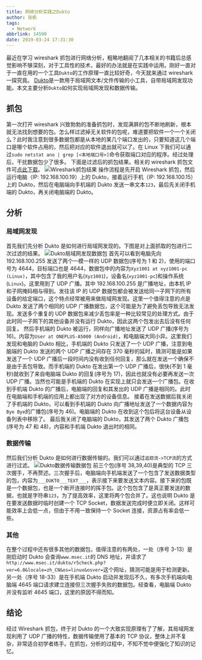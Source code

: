 ```yaml
---
title: 网络分析实践之Dukto
author: 张帆
tags:
  - Network
abbrlink: 14590
date: 2019-03-24 17:31:30
---
```


最近在学习 wireshark 抓包进行网络分析，粗略地翻阅了几本相关的书籍后总感觉影响不够深刻，对于工具性的技术，最好的办法就是在实践中运用。刚好一直对于一直在用的一个工具`Dukto`的工作原理一直比较好奇，今天就来通过 wireshark 一探究竟。
[Dukto](http://www.msec.it/blog/?page_id=11)是一款用于局域网文本/文件传输的小工具，自带局域网发现功能。本文主要分析`Dukto`如何实现局域网发现和数据传输。

<!--more-->

## 抓包

第一次打开 wireshark 兴致勃勃的准备抓包时，发现满屏的包不断地刷新，根本就无法找到想要的包。怎么样过滤掉无关软件的包呢，难道要把软件一个一个关闭么？此时我注意到很多数据包都是从本地的某几个端口发出的，只要知道这几个端口是哪个软件占用的，然后把对应的软件退出就可以了。在 Linux 下我们可以通过`sudo netstat ano | grep [<本地端口号>]`命令获取端口对应的程序。经过处理后，干扰数据包少了很多。
下面是过滤后的抓包结果。相关的 wireshark 抓包文件可[点此下载](https://blog-1251989759.picgz.myqcloud.com/blog/dukto_network_analysis/dukto.pcapng)。
![Wireshark抓包结果](https://blog-1251989759.picgz.myqcloud.com/blog/dukto_network_analysis/dukto_capture.png)
操作流程是先开启 Wireshark 抓包，然后运行电脑（IP: 192.168.100.19）上的 Dukto，接着运行手机（IP: 192.168.100.15）上的 Dukto，然后在电脑端向手机端的 Dukto 发送一串文本`123`，最后先关闭手机端的 Dukto，再关闭电脑端的 Dukto。

## 分析

### 局域网发现

首先我们先分析 Dukto 是如何进行局域网发现的。下图是对上面抓取的包进行二次过滤的结果。
![Dukto局域网发现数据包](https://blog-1251989759.picgz.myqcloud.com/blog/dukto_network_analysis/discovery.png)
首先可以看到电脑先向 192.168.100.255 发送了两个一模一样的 UDP 数据包(序号为 1 和 2)，使用的端口号为 4644，目标端口也是 4644，数据包中的内容为`Xyz1001 at xyz1001-pc (Linux)`，其中包含了我的用户名(`Xyz1001`)，设备名(`xyz1001-pc`)和操作系统(`Linux`)。这里用到了 UDP 广播。其中 192.168.100.255 是广播地址，由本机 IP 和子网掩码相与得到。发往该 IP 的 UDP 数据包都会被发送给同一子网下的所有设备的给定端口，这个特点经常被用来做局域网发现。这里一个值得注意的点是 Dukto 发送了两个相同的 UDP 广播数据包，这个可能是为了避免丢包导致无法发现。发送多个重复的 UDP 数据包来减少丢包率是一种比较常见的处理方式。由于此时同一子网下的其他设备并没有运行 Dukto，因此这两个包发出去后没有任何回复。
然后手机端的 Dukto 被运行，同样向广播地址发送了 UDP 广播(序号为 16)。内容为`User at ONEPLUS-A5000 (Android)`，和电脑端大同小异。这里我们发现和电脑的 Dukto 相比，手机端的 Dukto 只发送了一个 UDP 广播，注意到电脑端的 Dukto 发送的两个 UDP 广播之间存在 370 毫秒的延时，猜测可能是如果发送了一个 UDP 广播后一段时间内没有收到任何回复，那么就在发送一个确保不是由于丢包导致。而手机端的 Dukto 在发出第一个 UDP 广播后，很快(不到 1 毫秒)就收到了来自电脑端 Dukto 的回复(序号为 17)，因此也就没有必要再发送一次 UDP 广播。当然也可能是手机端的 Dukto 在实现上就只会发送一个广播包。在收到手机端 Dukto 的广播后，电脑端的回复和其发出的 UDP 广播是相同的。此时在电脑端和手机端的应用上都出现了对方的设备信息。
接着在发送数据后我关闭了手机端的 Dukto，可以看到手机端的 Dukto 向广播地址发送了一个数据内容为`Bye Bye`的广播包(序号为 46)。电脑端的 Dukto 在收到这个包后将这台设备从设备列表中移除了。
最后我关闭了电脑端的 Dukto，其发送了两个 Dukto 广播包(序号为 47 和 48)，内容和手机端 Dukto 退出时的相同。

### 数据传输

然后我们分析 Dukto 是如何进行数据传输的。我们可以通过`追踪流->TCP流`的方式进行过滤。
![Dukto数据传输数据包](https://blog-1251989759.picgz.myqcloud.com/blog/dukto_network_analysis/data_transfer.png)
前三个包(序号 38,39,40)是典型的 TCP 三次握手，不再赘述。三次握手后，电脑端向手机端发送了一个包含了发送数据类型的包，内容为`___DUKTO___TEXT___`，表示接下来要发送文本内容。接下来的包既是一个数据包，也是一个断开连接时的挥手包。这个包包含了是真正要发送的数据，也就是字符串`123`，为了提高效率，这里将两个包合并了。这也说明 Dukto 是在要发送数据时临时创建一个 TCP Socket，数据发送完成时便立即关闭。这样可能效率上会低一点，但由于不用一致保持一个 Socket 连接，资源占有率会低一些。

### 其他

在整个过程中还有很多其他的数据包，值得注意的有两处，一处（序号 3-13）是刚启动时 Dukto 会查询`www.msec.it`的 DNS 地址，并请求了`http://www.msec.it/dukto/r5check.php?ver=6.0&locale=zh_CN&os=linux&osver=`这个网址，猜测可能是用于检测更新。
另一处（序号 18-33）是在手机端 Dukto 启动并发现后不久，有多次手机端向电脑端 4645 端口请求建立连接但三次握手失败的数据包。经查看，电脑端 Dukto 并没有监听 4645 端口，这里的原因不得而知。

## 结论

经过 Wireshark 抓包，终于对 Dukto 的一个大致实现原理有了了解，其局域网发现利用了 UDP 广播的特性，数据传输使用了基本的 TCP 协议，整体上并不复杂，非常适合初学者练手。在抓包，分析的过程中，不知不觉中便强化了知识的记忆。

